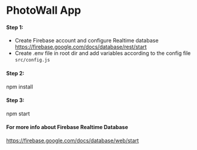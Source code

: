 # PhotoWall App

#### Step 1:

- Create Firebase account and configure Realtime database
  https://firebase.google.com/docs/database/rest/start
- Create .env file in root dir and add variables according to the config file `src/config.js`

#### Step 2:

npm install

#### Step 3:

npm start

#### For more info about Firebase Realtime Database

https://firebase.google.com/docs/database/web/start
